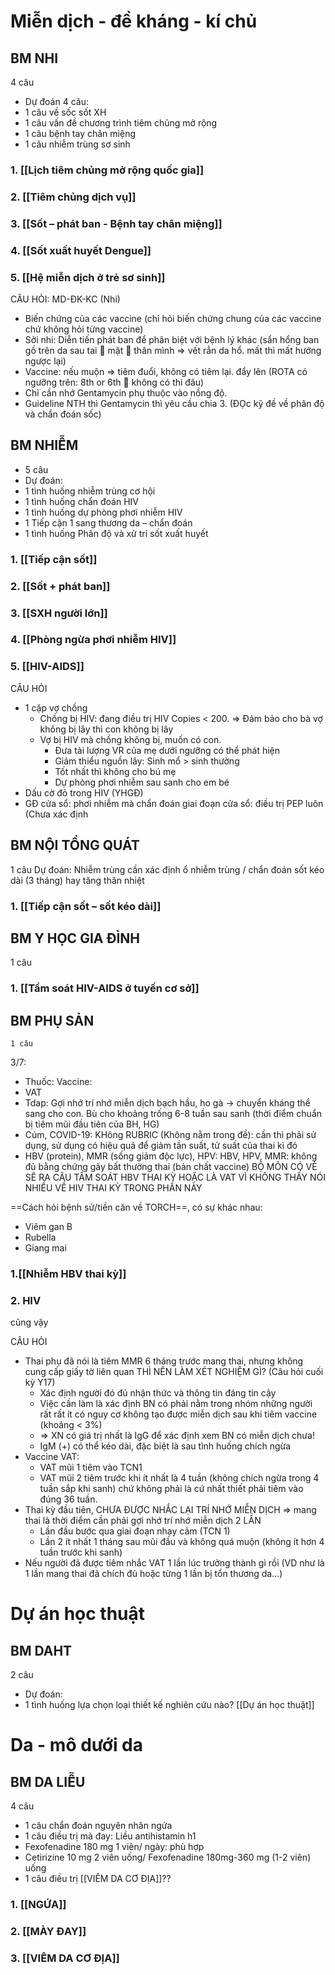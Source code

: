 # Miễn dịch - đề kháng - kí chủ
## BM NHI
4 câu
- Dự đoán 4 câu:
- 1 câu về sốc sốt XH 
- 1 câu vấn đề chương trình tiêm chủng mở rộng
- 1 câu bệnh tay chân miệng
- 1 câu nhiễm trùng sơ sinh

### 1. [[Lịch tiêm chủng mở rộng quốc gia]]
### 2. [[Tiêm chủng dịch vụ]]
### 3. [[Sốt – phát ban - Bệnh tay chân miệng]]
### 4. [[Sốt xuất huyết Dengue]]
### 5. [[Hệ miễn dịch ở trẻ sơ sinh]]

CÂU HỎI: MD-ĐK-KC (Nhi)
- Biến chứng của các vaccine (chỉ hỏi biến chứng chung của các vaccine chứ không hỏi từng vaccine)
- Sởi nhi: Diễn tiến phát ban để phân biệt với bệnh lý khác (sẩn hổng ban gồ trên da sau tai  mặt  thân mình => vết rẳn da hổ. mất thì mất hướng ngược lại)
- Vaccine: nếu muộn => tiêm đuổi, không có tiêm lại. đẩy lên (ROTA có ngưỡng trên: 8th or 6th  không có thi đâu)
- Chỉ cần nhớ Gentamycin phụ thuộc vào nồng độ.
- Guideline NTH thì Gentamycin thì yêu cầu chia 3.
(ĐỌc kỹ đề về phân độ và chẩn đoán sốc)

## BM NHIỄM
- 5 câu
- Dự đoán:
- 1 tình huống nhiễm trùng cơ hội
- 1 tình huống chẩn đoán HIV
- 1 tình huống dự phòng phơi nhiễm HIV
- 1 Tiếp cận 1 sang thương da – chẩn đoán
- 1 tình huống Phân độ và xử trí sốt xuất huyết
### 1. [[Tiếp cận sốt]]
### 2. [[Sốt + phát ban]]
### 3. [[SXH người lớn]]
### 4. [[Phòng ngừa phơi nhiễm HIV]] 
### 5. [[HIV-AIDS]] 

CÂU HỎI
- 1 cặp vợ chồng
	- Chồng bị HIV: đang điều trị HIV Copies < 200. => Đảm bảo cho bà vợ không bị lây thì con không bị lây
	- Vợ bị HIV mà chồng không bị, muốn có con.
		- Đưa tải lượng VR của mẹ dưới ngưỡng có thể phát hiện
		- Giảm thiểu nguồn lây: Sinh mổ > sinh thường
		- Tốt nhất thì không cho bú mẹ
		- Dự phòng phơi nhiễm sau sanh cho em bé
- Dấu cờ đỏ trong HIV (YHGĐ)
- GĐ cửa sổ: phơi nhiễm mà chẩn đoán giai đoạn cửa sổ: điều trị PEP luôn (Chưa xác định

## BM NỘI TỔNG QUÁT
1 câu
Dự đoán: Nhiễm trùng cần xác định ổ nhiễm trùng / chẩn đoán sốt kéo dài (3 tháng) hay tăng thân nhiệt
### 1. [[Tiếp cận sốt – sốt kéo dài]]

## BM Y HỌC GIA ĐÌNH
1 câu
### 1. [[Tầm soát HIV-AIDS ở tuyến cơ sở]]

## BM PHỤ SẢN
`1 câu`

3/7:
- Thuốc: 
Vaccine: 
- VAT 
- Tdap: Gợi nhớ trí nhớ miễn dịch bạch hầu, ho gà → chuyển kháng thể sang cho con. Bù cho khoảng trống 6-8 tuần sau sanh (thời điểm chuẩn bị tiêm mũi đầu tiên của BH, HG)
- Cúm, COVID-19: KHông RUBRIC (Không nằm trong đề): cần thì phải sử dụng, sử dụng có hiệu quả để giảm tần suất, tử suất của thai kì đó
- HBV (protein), MMR (sống giảm độc lực), HPV: HBV, HPV, MMR: không đủ bằng chứng gây bất thường thai (bản chất vaccine)
BỘ MÔN CÓ VẺ SẼ RA CÂU TẦM SOÁT HBV THAI KỲ HOẶC LÀ VAT VÌ KHÔNG THẤY NÓI NHIỀU VỀ HIV THAI KỲ TRONG PHẦN NÀY


==Cách hỏi bệnh sử/tiền căn về TORCH==, có sự khác nhau:
- Viêm gan B
- Rubella
- Giang mai


### 1.[[Nhiễm HBV thai kỳ]]
### 2. HIV
cũng vậy

CÂU HỎI
- Thai phụ đã nói là tiêm MMR 6 tháng trước mang thai, nhưng không cung cấp giấy tờ liên quan THÌ NÊN LÀM XÉT NGHIỆM GÌ? (Câu hỏi cuối kỳ Y17)
	- Xác định người đó đủ nhận thức và thông tin đáng tin cậy
	- Việc cần làm là xác định BN có phải nằm trong nhóm những người rất rất ít có nguy cơ không tạo được miễn dịch sau khi tiêm vaccine (khoảng < 3%)
	- => XN có giá trị nhất là IgG để xác định xem BN có miễn dịch chưa!
	- IgM (+) có thể kéo dài, đặc biệt là sau tình huống chích ngừa
- Vaccine VAT:
	- VAT mũi 1 tiêm vào TCN1
	- VAT mũi 2 tiêm trước khi ít nhất là 4 tuần (không chích ngừa trong 4 tuần sắp khi sanh) chứ không phải là cứ nhất thiết phải tiêm vào đúng 36 tuần.
- Thai kỳ đầu tiên, CHƯA ĐƯỢC NHẮC LẠI TRÍ NHỚ MIỄN DỊCH => mang thai là thời điểm cần phải gợi nhớ trí nhớ miễn dịch 2 LẦN
	- Lần đầu bước qua giai đoạn nhạy cảm (TCN 1)
	- Lần 2 ít nhất 1 tháng sau mũi đầu và không quá muộn (không ít hơn 4 tuần trước khi sanh)
- Nếu người đã được tiêm nhắc VAT 1 lần lúc trưởng thành gì rồi (VD như là 1 lần mang thai đã chích đủ hoặc từng 1 lần bị tổn thương da…)


# Dự án học thuật
## BM DAHT
2 câu
- Dự đoán:
- 1 tình huống lựa chọn loại thiết kế nghiên cứu nào?
[[Dự án học thuật]]

# Da - mô dưới da
## BM DA LIỄU
4 câu
- 1 câu chẩn đoán nguyên nhân ngứa
- 1 câu điều trị mà đay: Liều antihistamin h1
- Fexofenadine 180 mg 1 viên/ ngày: phù hợp
- Cetirizine 10 mg 2 viên uống/ Fexofenadine 180mg-360 mg (1-2 viên) uống
- 1 câu điều trị [[VIÊM DA CƠ ĐỊA]]??

### 1. [[NGỨA]]
### 2. [[MÀY ĐAY]]
### 3. [[VIÊM DA CƠ ĐỊA]]
